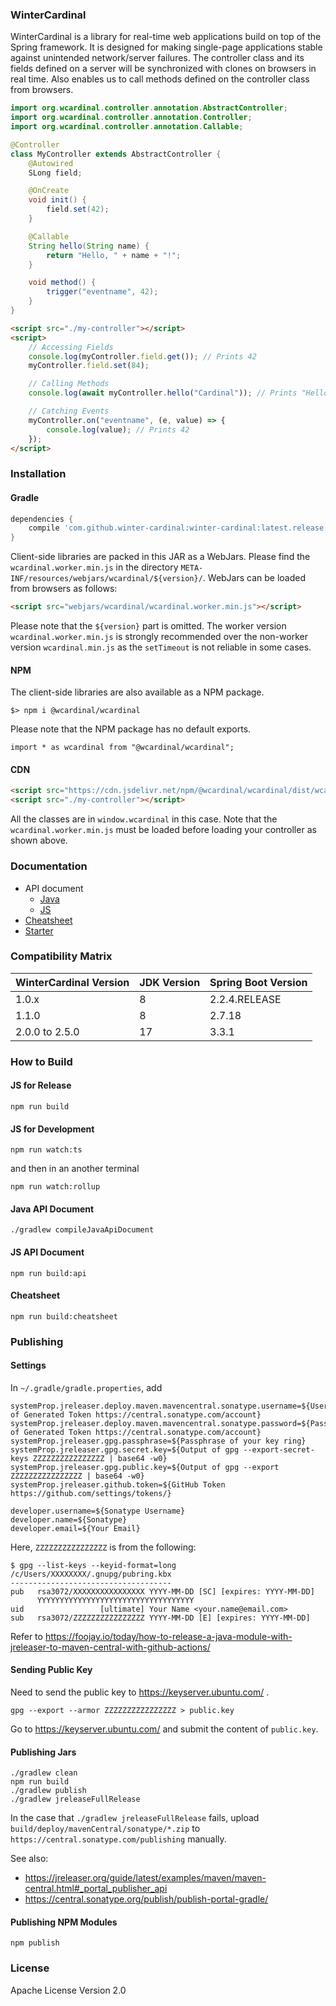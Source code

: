 ### WinterCardinal

WinterCardinal is a library for real-time web applications build on top of the Spring framework.
It is designed for making single-page applications stable against unintended network/server failures.
The controller class and its fields defined on a server will be synchronized with clones on browsers in real time.
Also enables us to call methods defined on the controller class from browsers.

```java
import org.wcardinal.controller.annotation.AbstractController;
import org.wcardinal.controller.annotation.Controller;
import org.wcardinal.controller.annotation.Callable;

@Controller
class MyController extends AbstractController {
	@Autowired
	SLong field;

	@OnCreate
	void init() {
		field.set(42);
	}

	@Callable
	String hello(String name) {
		return "Hello, " + name + "!";
	}

	void method() {
		trigger("eventname", 42);
	}
}
```

```html
<script src="./my-controller"></script>
<script>
	// Accessing Fields
	console.log(myController.field.get()); // Prints 42
	myController.field.set(84);

	// Calling Methods
	console.log(await myController.hello("Cardinal")); // Prints "Hello, Cardinal!"

	// Catching Events
	myController.on("eventname", (e, value) => {
		console.log(value); // Prints 42
	});
</script>
```

### Installation

#### Gradle

```groovy
dependencies {
	compile 'com.github.winter-cardinal:winter-cardinal:latest.release'
}
```

Client-side libraries are packed in this JAR as a WebJars.
Please find the `wcardinal.worker.min.js` in the directory `META-INF/resources/webjars/wcardinal/${version}/`.
WebJars can be loaded from browsers as follows:

```html
<script src="webjars/wcardinal/wcardinal.worker.min.js"></script>
```

Please note that the `${version}` part is omitted. The worker version `wcardinal.worker.min.js` is strongly recommended over the non-worker version `wcardinal.min.js` as the `setTimeout` is not reliable in some cases.

#### NPM

The client-side libraries are also available as a NPM package.

```shell
$> npm i @wcardinal/wcardinal
```

Please note that the NPM package has no default exports.

```javascript:JavaScript
import * as wcardinal from "@wcardinal/wcardinal";
```

#### CDN

```html
<script src="https://cdn.jsdelivr.net/npm/@wcardinal/wcardinal/dist/wcardinal.worker.min.js"></script>
<script src="./my-controller"></script>
```

All the classes are in `window.wcardinal` in this case.
Note that the `wcardinal.worker.min.js` must be loaded before loading your controller as shown above.

### Documentation

* API document
	* [Java](https://winter-cardinal.github.io/winter-cardinal/api/java/)
	* [JS](https://winter-cardinal.github.io/winter-cardinal/api/js/)
* [Cheatsheet](https://winter-cardinal.github.io/winter-cardinal/cheatsheet/all-in-one.html)
* [Starter](https://github.com/winter-cardinal/winter-cardinal-starter)

### Compatibility Matrix

|WinterCardinal Version|JDK Version        |Spring Boot Version |
|--                    |--                 |--                  |
|1.0.x                 |8                  |2.2.4.RELEASE       |
|1.1.0                 |8                  |2.7.18              |
|2.0.0 to 2.5.0        |17                 |3.3.1               |

### How to Build

#### JS for Release

```shell
npm run build
```

#### JS for Development

```shell
npm run watch:ts
```

and then in an another terminal

```shell
npm run watch:rollup
```

#### Java API Document

```shell
./gradlew compileJavaApiDocument
```

#### JS API Document

```shell
npm run build:api
```

#### Cheatsheet

```shell
npm run build:cheatsheet
```

### Publishing

#### Settings

In `~/.gradle/gradle.properties`, add

```
systemProp.jreleaser.deploy.maven.mavencentral.sonatype.username=${Username of Generated Token https://central.sonatype.com/account}
systemProp.jreleaser.deploy.maven.mavencentral.sonatype.password=${Password of Generated Token https://central.sonatype.com/account}
systemProp.jreleaser.gpg.passphrase=${Passphrase of your key ring}
systemProp.jreleaser.gpg.secret.key=${Output of gpg --export-secret-keys ZZZZZZZZZZZZZZZZ | base64 -w0}
systemProp.jreleaser.gpg.public.key=${Output of gpg --export ZZZZZZZZZZZZZZZZ | base64 -w0}
systemProp.jreleaser.github.token=${GitHub Token https://github.com/settings/tokens/}

developer.username=${Sonatype Username}
developer.name=${Sonatype}
developer.email=${Your Email}
```

Here, `ZZZZZZZZZZZZZZZZ` is from the following:

```
$ gpg --list-keys --keyid-format=long
/c/Users/XXXXXXXX/.gnupg/pubring.kbx
------------------------------------
pub   rsa3072/XXXXXXXXXXXXXXXX YYYY-MM-DD [SC] [expires: YYYY-MM-DD]
      YYYYYYYYYYYYYYYYYYYYYYYYYYYYYYYYYYY
uid                 [ultimate] Your Name <your.name@email.com>
sub   rsa3072/ZZZZZZZZZZZZZZZZ YYYY-MM-DD [E] [expires: YYYY-MM-DD]
```

Refer to https://foojay.io/today/how-to-release-a-java-module-with-jreleaser-to-maven-central-with-github-actions/

#### Sending Public Key

Need to send the public key to https://keyserver.ubuntu.com/ .

```
gpg --export --armor ZZZZZZZZZZZZZZZZ > public.key
```

Go to https://keyserver.ubuntu.com/ and submit the content of `public.key`.

#### Publishing Jars

```
./gradlew clean
npm run build
./gradlew publish
./gradlew jreleaseFullRelease
```

In the case that `./gradlew jreleaseFullRelease` fails, upload `build/deploy/mavenCentral/sonatype/*.zip` to `https://central.sonatype.com/publishing` manually.

See also:
* https://jreleaser.org/guide/latest/examples/maven/maven-central.html#_portal_publisher_api
* https://central.sonatype.org/publish/publish-portal-gradle/

#### Publishing NPM Modules

```shell
npm publish
```

### License

Apache License Version 2.0
